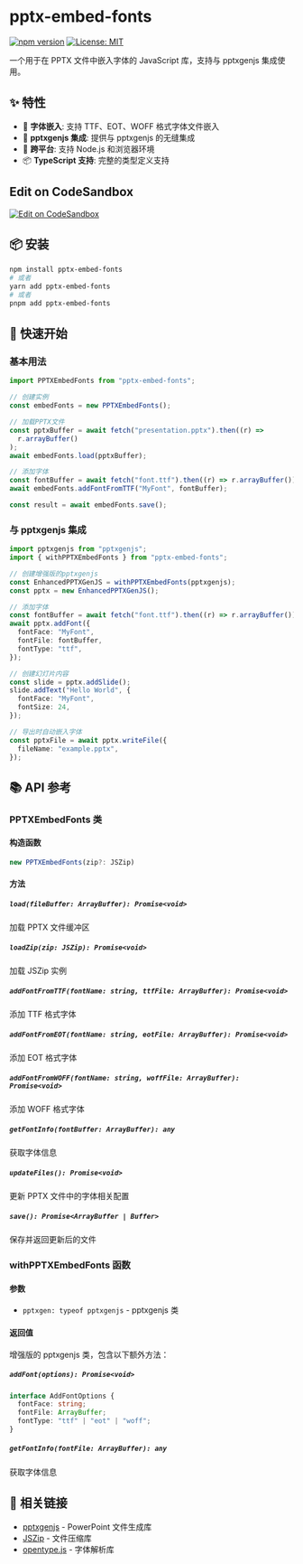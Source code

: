 # pptx-embed-fonts

[![npm version](https://badge.fury.io/js/pptx-embed-fonts.svg)](https://badge.fury.io/js/pptx-embed-fonts)
[![License: MIT](https://img.shields.io/badge/License-MIT-yellow.svg)](https://opensource.org/licenses/MIT)

一个用于在 PPTX 文件中嵌入字体的 JavaScript 库，支持与 pptxgenjs 集成使用。

## ✨ 特性

- 🎯 **字体嵌入**: 支持 TTF、EOT、WOFF 格式字体文件嵌入
- 🔌 **pptxgenjs 集成**: 提供与 pptxgenjs 的无缝集成
- 📱 **跨平台**: 支持 Node.js 和浏览器环境
- 📦 **TypeScript 支持**: 完整的类型定义支持

## Edit on CodeSandbox

[![Edit on CodeSandbox](https://codesandbox.io/static/img/play-codesandbox.svg)](https://codesandbox.io/p/sandbox/nqf84m)

## 📦 安装

```bash
npm install pptx-embed-fonts
# 或者
yarn add pptx-embed-fonts
# 或者
pnpm add pptx-embed-fonts
```

## 🚀 快速开始

### 基本用法

```typescript
import PPTXEmbedFonts from "pptx-embed-fonts";

// 创建实例
const embedFonts = new PPTXEmbedFonts();

// 加载PPTX文件
const pptxBuffer = await fetch("presentation.pptx").then((r) =>
  r.arrayBuffer()
);
await embedFonts.load(pptxBuffer);

// 添加字体
const fontBuffer = await fetch("font.ttf").then((r) => r.arrayBuffer());
await embedFonts.addFontFromTTF("MyFont", fontBuffer);

const result = await embedFonts.save();
```

### 与 pptxgenjs 集成

```typescript
import pptxgenjs from "pptxgenjs";
import { withPPTXEmbedFonts } from "pptx-embed-fonts";

// 创建增强版的pptxgenjs
const EnhancedPPTXGenJS = withPPTXEmbedFonts(pptxgenjs);
const pptx = new EnhancedPPTXGenJS();

// 添加字体
const fontBuffer = await fetch("font.ttf").then((r) => r.arrayBuffer());
await pptx.addFont({
  fontFace: "MyFont",
  fontFile: fontBuffer,
  fontType: "ttf",
});

// 创建幻灯片内容
const slide = pptx.addSlide();
slide.addText("Hello World", {
  fontFace: "MyFont",
  fontSize: 24,
});

// 导出时自动嵌入字体
const pptxFile = await pptx.writeFile({
  fileName: "example.pptx",
});
```

## 📚 API 参考

### PPTXEmbedFonts 类

#### 构造函数

```typescript
new PPTXEmbedFonts(zip?: JSZip)
```

#### 方法

##### `load(fileBuffer: ArrayBuffer): Promise<void>`

加载 PPTX 文件缓冲区

##### `loadZip(zip: JSZip): Promise<void>`

加载 JSZip 实例

##### `addFontFromTTF(fontName: string, ttfFile: ArrayBuffer): Promise<void>`

添加 TTF 格式字体

##### `addFontFromEOT(fontName: string, eotFile: ArrayBuffer): Promise<void>`

添加 EOT 格式字体

##### `addFontFromWOFF(fontName: string, woffFile: ArrayBuffer): Promise<void>`

添加 WOFF 格式字体

##### `getFontInfo(fontBuffer: ArrayBuffer): any`

获取字体信息

##### `updateFiles(): Promise<void>`

更新 PPTX 文件中的字体相关配置

##### `save(): Promise<ArrayBuffer | Buffer>`

保存并返回更新后的文件

### withPPTXEmbedFonts 函数

#### 参数

- `pptxgen: typeof pptxgenjs` - pptxgenjs 类

#### 返回值

增强版的 pptxgenjs 类，包含以下额外方法：

##### `addFont(options): Promise<void>`

```typescript
interface AddFontOptions {
  fontFace: string;
  fontFile: ArrayBuffer;
  fontType: "ttf" | "eot" | "woff";
}
```

##### `getFontInfo(fontFile: ArrayBuffer): any`

获取字体信息

## 🔗 相关链接

- [pptxgenjs](https://github.com/gitbrent/PptxGenJS) - PowerPoint 文件生成库
- [JSZip](https://github.com/Stuk/jszip) - 文件压缩库
- [opentype.js](https://github.com/opentypejs/opentype.js) - 字体解析库
